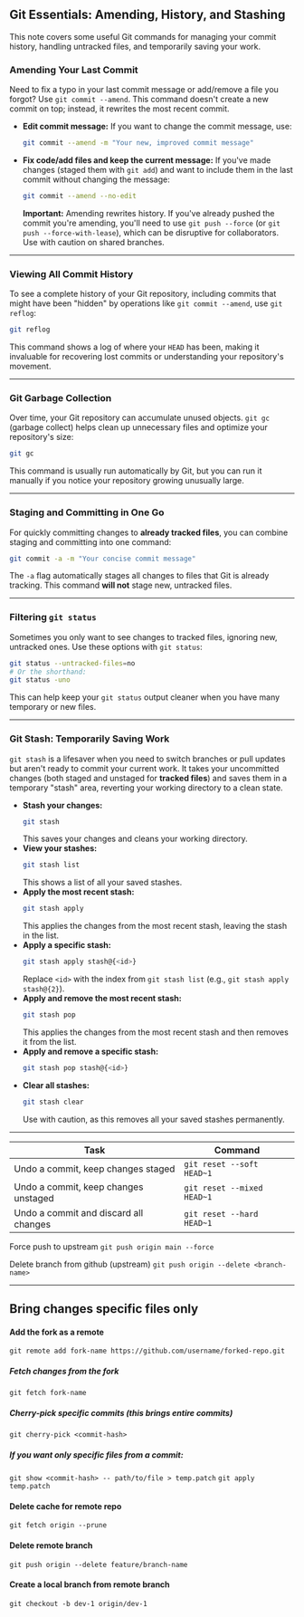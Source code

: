 

## Git Essentials: Amending, History, and Stashing

This note covers some useful Git commands for managing your commit history, handling untracked files, and temporarily saving your work.

### Amending Your Last Commit

Need to fix a typo in your last commit message or add/remove a file you forgot? Use `git commit --amend`. This command doesn't create a new commit on top; instead, it rewrites the most recent commit.

  * **Edit commit message:** If you want to change the commit message, use:
    ```bash
    git commit --amend -m "Your new, improved commit message"
    ```
  * **Fix code/add files and keep the current message:** If you've made changes (staged them with `git add`) and want to include them in the last commit without changing the message:
    ```bash
    git commit --amend --no-edit
    ```
    **Important:** Amending rewrites history. If you've already pushed the commit you're amending, you'll need to use `git push --force` (or `git push --force-with-lease`), which can be disruptive for collaborators. Use with caution on shared branches.

-----

### Viewing All Commit History

To see a complete history of your Git repository, including commits that might have been "hidden" by operations like `git commit --amend`, use `git reflog`:

```bash
git reflog
```

This command shows a log of where your `HEAD` has been, making it invaluable for recovering lost commits or understanding your repository's movement.

-----

### Git Garbage Collection

Over time, your Git repository can accumulate unused objects. `git gc` (garbage collect) helps clean up unnecessary files and optimize your repository's size:

```bash
git gc
```

This command is usually run automatically by Git, but you can run it manually if you notice your repository growing unusually large.

-----

### Staging and Committing in One Go

For quickly committing changes to **already tracked files**, you can combine staging and committing into one command:

```bash
git commit -a -m "Your concise commit message"
```

The `-a` flag automatically stages all changes to files that Git is already tracking. This command **will not** stage new, untracked files.

-----

### Filtering `git status`

Sometimes you only want to see changes to tracked files, ignoring new, untracked ones. Use these options with `git status`:

```bash
git status --untracked-files=no
# Or the shorthand:
git status -uno
```

This can help keep your `git status` output cleaner when you have many temporary or new files.

-----

### Git Stash: Temporarily Saving Work

`git stash` is a lifesaver when you need to switch branches or pull updates but aren't ready to commit your current work. It takes your uncommitted changes (both staged and unstaged for **tracked files**) and saves them in a temporary "stash" area, reverting your working directory to a clean state.

  * **Stash your changes:**
    ```bash
    git stash
    ```
    This saves your changes and cleans your working directory.
  * **View your stashes:**
    ```bash
    git stash list
    ```
    This shows a list of all your saved stashes.
  * **Apply the most recent stash:**
    ```bash
    git stash apply
    ```
    This applies the changes from the most recent stash, leaving the stash in the list.
  * **Apply a specific stash:**
    ```bash
    git stash apply stash@{<id>}
    ```
    Replace `<id>` with the index from `git stash list` (e.g., `git stash apply stash@{2}`).
  * **Apply and remove the most recent stash:**
    ```bash
    git stash pop
    ```
    This applies the changes from the most recent stash and then removes it from the list.
  * **Apply and remove a specific stash:**
    ```bash
    git stash pop stash@{<id>}
    ```
  * **Clear all stashes:**
    ```bash
    git stash clear
    ```
    Use with caution, as this removes all your saved stashes permanently.



---

| Task                                  | Command                    |
| ------------------------------------- | -------------------------- |
| Undo a commit, keep changes staged    | `git reset --soft HEAD~1`  |
| Undo a commit, keep changes unstaged  | `git reset --mixed HEAD~1` |
| Undo a commit and discard all changes | `git reset --hard HEAD~1`  |


Force push to upstream 
`git push origin main --force`

Delete branch from github (upstream)
`git push origin --delete <branch-name>
`


---
## Bring changes specific files only

#### Add the fork as a remote
`git remote add fork-name https://github.com/username/forked-repo.git
`
##### Fetch changes from the fork
`git fetch fork-name`

##### Cherry-pick specific commits (this brings entire commits)
`git cherry-pick <commit-hash>`

##### If you want only specific files from a commit:
`git show <commit-hash> -- path/to/file > temp.patch`
`git apply temp.patch`

#### Delete cache for remote repo 
`git fetch origin --prune`

#### Delete remote branch
`git push origin --delete feature/branch-name`

#### Create a local branch from remote branch 
`git checkout -b dev-1 origin/dev-1`


